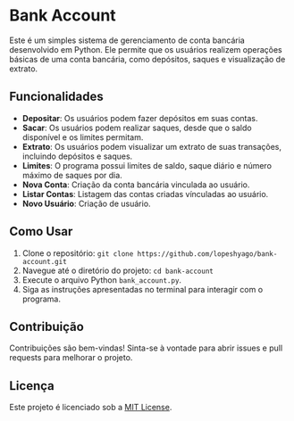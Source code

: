 # Bank Account

Este é um simples sistema de gerenciamento de conta bancária desenvolvido em Python. Ele permite que os usuários realizem operações básicas de uma conta bancária, como depósitos, saques e visualização de extrato.

## Funcionalidades

- **Depositar**: Os usuários podem fazer depósitos em suas contas.
- **Sacar**: Os usuários podem realizar saques, desde que o saldo disponível e os limites permitam.
- **Extrato**: Os usuários podem visualizar um extrato de suas transações, incluindo depósitos e saques.
- **Limites**: O programa possui limites de saldo, saque diário e número máximo de saques por dia.
- **Nova Conta**: Criação da conta bancária vinculada ao usuário.
- **Listar Contas**: Listagem das contas criadas vínculadas ao usuário.
- **Novo Usuário**: Criação de usuário.
  
## Como Usar

1. Clone o repositório: `git clone https://github.com/lopeshyago/bank-account.git`
2. Navegue até o diretório do projeto: `cd bank-account`
3. Execute o arquivo Python `bank_account.py`.
4. Siga as instruções apresentadas no terminal para interagir com o programa.

## Contribuição

Contribuições são bem-vindas! Sinta-se à vontade para abrir issues e pull requests para melhorar o projeto.

## Licença

Este projeto é licenciado sob a [MIT License](https://opensource.org/licenses/MIT).
